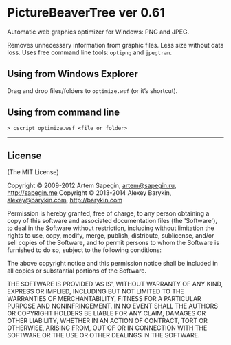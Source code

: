# PictureBeaverTree ver 0.61

Automatic web graphics optimizer for Windows: PNG and JPEG.

Removes unnecessary information from graphic files. Less size without data loss. Uses free command line tools: `optipng` and `jpegtran`.


## Using from Windows Explorer

Drag and drop files/folders to `optimize.wsf` (or it’s shortcut).

## Using from command line

```
> cscript optimize.wsf <file or folder>
```


---

## License 

(The MIT License)

Copyright © 2009-2012 Artem Sapegin, artem@sapegin.ru, http://sapegin.me
Copyright © 2013-2014 Alexey Barykin, alexey@barykin.com, http://barykin.com

Permission is hereby granted, free of charge, to any person obtaining
a copy of this software and associated documentation files (the
'Software'), to deal in the Software without restriction, including
without limitation the rights to use, copy, modify, merge, publish,
distribute, sublicense, and/or sell copies of the Software, and to
permit persons to whom the Software is furnished to do so, subject to
the following conditions:

The above copyright notice and this permission notice shall be
included in all copies or substantial portions of the Software.

THE SOFTWARE IS PROVIDED 'AS IS', WITHOUT WARRANTY OF ANY KIND,
EXPRESS OR IMPLIED, INCLUDING BUT NOT LIMITED TO THE WARRANTIES OF
MERCHANTABILITY, FITNESS FOR A PARTICULAR PURPOSE AND NONINFRINGEMENT.
IN NO EVENT SHALL THE AUTHORS OR COPYRIGHT HOLDERS BE LIABLE FOR ANY
CLAIM, DAMAGES OR OTHER LIABILITY, WHETHER IN AN ACTION OF CONTRACT,
TORT OR OTHERWISE, ARISING FROM, OUT OF OR IN CONNECTION WITH THE
SOFTWARE OR THE USE OR OTHER DEALINGS IN THE SOFTWARE.